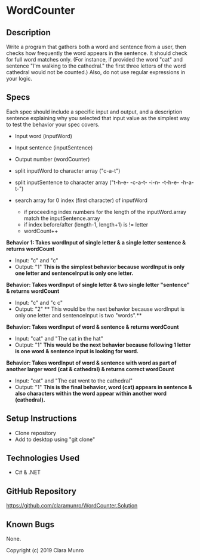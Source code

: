 # WordCounter

## Description
Write a program that gathers both a word and sentence from a user, then checks how frequently the word appears in the sentence. It should check for full word matches only. (For instance, if provided the word "cat" and sentence "I'm walking to the cathedral." the first three letters of the word cathedral would not be counted.) Also, do not use regular expressions in your logic.

## Specs
Each spec should include a specific input and output, and a description sentence explaining why you selected that input value as the simplest way to test the behavior your spec covers.

* Input word (inputWord)
* Input sentence (inputSentence)
* Output number (wordCounter)

* split inputWord to character array ("c-a-t")
* split inputSentence to character array ("t-h-e- -c-a-t- -i-n- -t-h-e- -h-a-t-")

* search array for 0 index (first character) of inputWord
  * if proceeding index numbers for the length of the inputWord.array match the inputSentence.array
  * if index before/after (length-1, length+1) is != letter
  * wordCount++

**Behavior 1: Takes wordInput of single letter & a single letter sentence & returns wordCount**
* Input: "c" and "c"
* Output: "1"
**This is the simplest behavior because wordInput is only one letter and sentenceInput is only one letter.**

**Behavior: Takes wordInput of single letter & two single letter "sentence" & returns wordCount**
* Input: "c" and "c c"
* Output: "2"
** This would be the next behavior because wordInput is only one letter and sentenceInput is two "words".**

**Behavior: Takes wordInput of word & sentence & returns wordCount**
* Input: "cat" and "The cat in the hat"
* Output: "1"
**This would be the next behavior because following 1 letter is one word & sentence input is looking for word.**

**Behavior: Takes wordInput of word & sentence with word as part of another larger word (cat & cathedral) & returns correct wordCount**
* Input: "cat" and "The cat went to the cathedral"
* Output: "1"
**This is the final behavior, word (cat) appears in sentence & also characters within the word appear within another word (cathedral).**


## Setup Instructions
* Clone repository
* Add to desktop using "git clone"

## Technologies Used
* C# & .NET

## GitHub Repository
https://github.com/claramunro/WordCounter.Solution

## Known Bugs
None.

Copyright (c) 2019 Clara Munro
